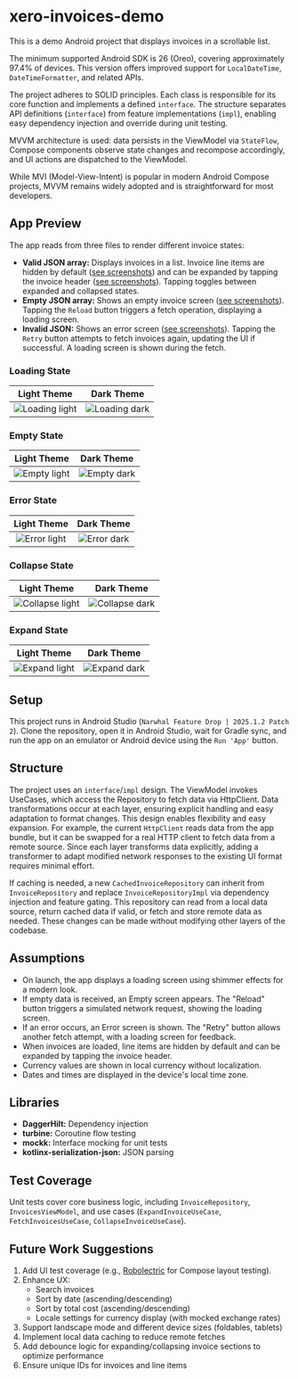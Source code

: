 # xero-invoices-demo

This is a demo Android project that displays invoices in a scrollable list.

The minimum supported Android SDK is 26 (Oreo), covering approximately 97.4% of devices. This version offers improved support for `LocalDateTime`, `DateTimeFormatter`, and related APIs.

The project adheres to SOLID principles. Each class is responsible for its core function and implements a defined `interface`. The structure separates API definitions (`interface`) from feature implementations (`impl`), enabling easy dependency injection and override during unit testing.

MVVM architecture is used: data persists in the ViewModel via `StateFlow`, Compose components observe state changes and recompose accordingly, and UI actions are dispatched to the ViewModel.

While MVI (Model-View-Intent) is popular in modern Android Compose projects, MVVM remains widely adopted and is straightforward for most developers.

## App Preview

The app reads from three files to render different invoice states:

- **Valid JSON array:** Displays invoices in a list. Invoice line items are hidden by default ([see screenshots](#collapse-state)) and can be expanded by tapping the invoice header ([see screenshots](#expand-state)). Tapping toggles between expanded and collapsed states.
- **Empty JSON array:** Shows an empty invoice screen ([see screenshots](#empty-state)). Tapping the `Reload` button triggers a fetch operation, displaying a loading screen.
- **Invalid JSON:** Shows an error screen ([see screenshots](#error-state)). Tapping the `Retry` button attempts to fetch invoices again, updating the UI if successful. A loading screen is shown during the fetch.

### Loading State

| Light Theme | Dark Theme |
| :---------: | :--------: |
| ![Loading light](/assets/Loading-Light.png) | ![Loading dark](/assets/Loading-Dark.png) |

### Empty State

| Light Theme | Dark Theme |
| :---------: | :--------: |
| ![Empty light](/assets/Empty-Light.png) | ![Empty dark](/assets/Empty-Dark.png) |

### Error State

| Light Theme | Dark Theme |
| :---------: | :--------: |
| ![Error light](/assets/Error-Light.png) | ![Error dark](/assets/Error-Dark.png) |

### Collapse State

| Light Theme | Dark Theme |
| :---------: | :--------: |
| ![Collapse light](/assets/Collapse-Light.png) | ![Collapse dark](/assets/Collapse-Dark.png) |

### Expand State

| Light Theme | Dark Theme |
| :---------: | :--------: |
| ![Expand light](/assets/Expand-Light.png) | ![Expand dark](/assets/Expand-Dark.png) |

## Setup

This project runs in Android Studio (`Narwhal Feature Drop | 2025.1.2 Patch 2`). Clone the repository, open it in Android Studio, wait for Gradle sync, and run the app on an emulator or Android device using the `Run 'App'` button.

## Structure

The project uses an `interface`/`impl` design. The ViewModel invokes UseCases, which access the Repository to fetch data via HttpClient. Data transformations occur at each layer, ensuring explicit handling and easy adaptation to format changes.
This design enables flexibility and easy expansion. For example, the current `HttpClient` reads data from the app bundle, but it can be swapped for a real HTTP client to fetch data from a remote source. Since each layer transforms data explicitly, adding a transformer to adapt modified network responses to the existing UI format requires minimal effort.

If caching is needed, a new `CachedInvoiceRepository` can inherit from `InvoiceRepository` and replace `InvoiceRepositoryImpl` via dependency injection and feature gating. This repository can read from a local data source, return cached data if valid, or fetch and store remote data as needed. These changes can be made without modifying other layers of the codebase.

## Assumptions

- On launch, the app displays a loading screen using shimmer effects for a modern look.
- If empty data is received, an Empty screen appears. The "Reload" button triggers a simulated network request, showing the loading screen.
- If an error occurs, an Error screen is shown. The "Retry" button allows another fetch attempt, with a loading screen for feedback.
- When invoices are loaded, line items are hidden by default and can be expanded by tapping the invoice header.
- Currency values are shown in local currency without localization.
- Dates and times are displayed in the device's local time zone.

## Libraries

- **DaggerHilt:** Dependency injection
- **turbine:** Coroutine flow testing
- **mockk:** Interface mocking for unit tests
- **kotlinx-serialization-json:** JSON parsing

## Test Coverage

Unit tests cover core business logic, including `InvoiceRepository`, `InvoicesViewModel`, and use cases (`ExpandInvoiceUseCase`, `FetchInvoicesUseCase`, `CollapseInvoiceUseCase`).

## Future Work Suggestions

1. Add UI test coverage (e.g., [Robolectric](https://robolectric.org/#kotlin) for Compose layout testing).
2. Enhance UX:
    - Search invoices
    - Sort by date (ascending/descending)
    - Sort by total cost (ascending/descending)
    - Locale settings for currency display (with mocked exchange rates)
3. Support landscape mode and different device sizes (foldables, tablets)
4. Implement local data caching to reduce remote fetches
5. Add debounce logic for expanding/collapsing invoice sections to optimize performance
6. Ensure unique IDs for invoices and line items